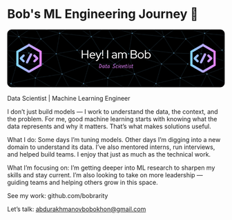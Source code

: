 <h1>Bob's ML Engineering Journey 🚀</h1>

<img src="./gh.png" alt="Header" />

<p>Data Scientist | Machine Learning Engineer

I don’t just build models — I work to understand the data, the context, and the problem. For me, good machine learning starts with knowing what the data represents and why it matters. That’s what makes solutions useful.

What I do:
Some days I’m tuning models. Other days I’m digging into a new domain to understand its data. I’ve also mentored interns, run interviews, and helped build teams. I enjoy that just as much as the technical work.

What I’m focusing on:
I’m getting deeper into ML research to sharpen my skills and stay current. I’m also looking to take on more leadership — guiding teams and helping others grow in this space.

See my work:
github.com/bobrarity

Let’s talk:
abdurakhmanovbobokhon@gmail.com</p>
